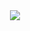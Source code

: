 <div align="center">
<img src="https://readme-typing-svg.demolab.com?font=Fira+Code&size=30&duration=1200&pause=1000&color=FFFFFF&center=true&width=475&lines=Facturación de llamadas"/>
</div>
